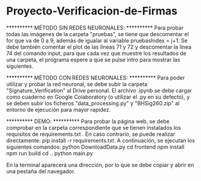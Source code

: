 # Proyecto-Verificacion-de-Firmas

**********   MÉTODO SIN REDES NEURONALES: ********** 
Para probar todas las imágenes de la carpeta "pruebas", se tiene que descomentar
el for que va de 0 a 9, además de igualar al variable pruebasIndex = j+1. Se
debe también comentar el plot de las líneas 71 y 72 y descomentar la línea 74
del comando input, para que cada vez que muestre los resultados de una carpeta, 
el programa espere a que se pulse intro para mostrar las siguientes.

**********   MÉTODO CON REDES NEURONALES: ********** 
Para poder utilizar y probar la red neuronal, se debe subir la carpeta "Signature_Verification"
al Drive personal.
El archivo .ipynb se debe cargar como cuaderno en Google Colaboratory (o utilizar 
el .py en su defecto), y se deben subir los ficheros "data_processing.py" y "BHSig260.zip" 
al entorno de ejecución para mayor rapidez.

**********   DEMO:  ********** 
Para probar la página web, se debe comprobar en la carpeta correspondiente que
se tienen instalados los requisitos de requirements.txt . En caso contrario, se
puede realizar directamente: pip install -r requirements.txt. A continuación, se
ejecutan los siguientes comandos:
python DownloadData.py
cd frontend
npm install
npm run build
cd ..
python main.py

En la terminal aparecerá una dirección, por lo que se debe copiar y abrir en una
pestaña del navegador.
